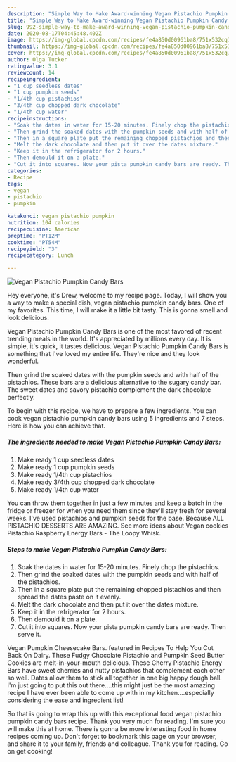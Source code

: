 ```yaml
---
description: "Simple Way to Make Award-winning Vegan Pistachio Pumpkin Candy Bars"
title: "Simple Way to Make Award-winning Vegan Pistachio Pumpkin Candy Bars"
slug: 992-simple-way-to-make-award-winning-vegan-pistachio-pumpkin-candy-bars
date: 2020-08-17T04:45:48.402Z
image: https://img-global.cpcdn.com/recipes/fe4a850d00961ba8/751x532cq70/vegan-pistachio-pumpkin-candy-bars-recipe-main-photo.jpg
thumbnail: https://img-global.cpcdn.com/recipes/fe4a850d00961ba8/751x532cq70/vegan-pistachio-pumpkin-candy-bars-recipe-main-photo.jpg
cover: https://img-global.cpcdn.com/recipes/fe4a850d00961ba8/751x532cq70/vegan-pistachio-pumpkin-candy-bars-recipe-main-photo.jpg
author: Olga Tucker
ratingvalue: 3.1
reviewcount: 14
recipeingredient:
- "1 cup seedless dates"
- "1 cup pumpkin seeds"
- "1/4th cup pistachios"
- "3/4th cup chopped dark chocolate"
- "1/4th cup water"
recipeinstructions:
- "Soak the dates in water for 15-20 minutes. Finely chop the pistachios."
- "Then grind the soaked dates with the pumpkin seeds and with half of the pistachios."
- "Then in a square plate put the remaining chopped pistachios and then spread the dates paste on it evenly."
- "Melt the dark chocolate and then put it over the dates mixture."
- "Keep it in the refrigerator for 2 hours."
- "Then demould it on a plate."
- "Cut it into squares. Now your pista pumpkin candy bars are ready. Then serve it."
categories:
- Recipe
tags:
- vegan
- pistachio
- pumpkin

katakunci: vegan pistachio pumpkin 
nutrition: 104 calories
recipecuisine: American
preptime: "PT12M"
cooktime: "PT54M"
recipeyield: "3"
recipecategory: Lunch

---
```



![Vegan Pistachio Pumpkin Candy Bars](https://img-global.cpcdn.com/recipes/fe4a850d00961ba8/751x532cq70/vegan-pistachio-pumpkin-candy-bars-recipe-main-photo.jpg)

Hey everyone, it's Drew, welcome to my recipe page. Today, I will show you a way to make a special dish, vegan pistachio pumpkin candy bars. One of my favorites. This time, I will make it a little bit tasty. This is gonna smell and look delicious.

Vegan Pistachio Pumpkin Candy Bars is one of the most favored of recent trending meals in the world. It's appreciated by millions every day. It is simple, it's quick, it tastes delicious. Vegan Pistachio Pumpkin Candy Bars is something that I've loved my entire life. They're nice and they look wonderful.

Then grind the soaked dates with the pumpkin seeds and with half of the pistachios. These bars are a delicious alternative to the sugary candy bar. The sweet dates and savory pistachio complement the dark chocolate perfectly.


To begin with this recipe, we have to prepare a few ingredients. You can cook vegan pistachio pumpkin candy bars using 5 ingredients and 7 steps. Here is how you can achieve that.

<!--inarticleads1-->

##### The ingredients needed to make Vegan Pistachio Pumpkin Candy Bars:

1. Make ready 1 cup seedless dates
1. Make ready 1 cup pumpkin seeds
1. Make ready 1/4th cup pistachios
1. Make ready 3/4th cup chopped dark chocolate
1. Make ready 1/4th cup water


You can throw them together in just a few minutes and keep a batch in the fridge or freezer for when you need them since they&#39;ll stay fresh for several weeks. I&#39;ve used pistachios and pumpkin seeds for the base. Because ALL PISTACHIO DESSERTS ARE AMAZING. See more ideas about Vegan cookies Pistachio Raspberry Energy Bars - The Loopy Whisk. 

<!--inarticleads2-->

##### Steps to make Vegan Pistachio Pumpkin Candy Bars:

1. Soak the dates in water for 15-20 minutes. Finely chop the pistachios.
1. Then grind the soaked dates with the pumpkin seeds and with half of the pistachios.
1. Then in a square plate put the remaining chopped pistachios and then spread the dates paste on it evenly.
1. Melt the dark chocolate and then put it over the dates mixture.
1. Keep it in the refrigerator for 2 hours.
1. Then demould it on a plate.
1. Cut it into squares. Now your pista pumpkin candy bars are ready. Then serve it.


Vegan Pumpkin Cheesecake Bars. featured in Recipes To Help You Cut Back On Dairy. These Fudgy Chocolate Pistachio and Pumpkin Seed Butter Cookies are melt-in-your-mouth delicious. These Cherry Pistachio Energy Bars have sweet cherries and nutty pistachios that complement each other so well. Dates allow them to stick all together in one big happy dough ball. I&#39;m just going to put this out there….this might just be the most amazing recipe I have ever been able to come up with in my kitchen….especially considering the ease and ingredient list! 

So that is going to wrap this up with this exceptional food vegan pistachio pumpkin candy bars recipe. Thank you very much for reading. I'm sure you will make this at home. There is gonna be more interesting food in home recipes coming up. Don't forget to bookmark this page on your browser, and share it to your family, friends and colleague. Thank you for reading. Go on get cooking!

